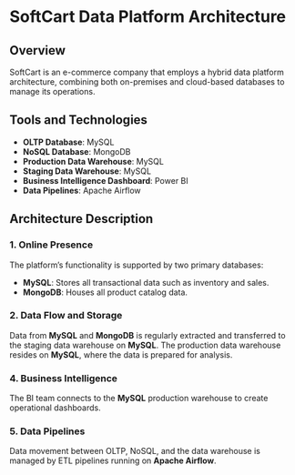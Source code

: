 <!DOCTYPE html>
<html lang="en">
<body>

<h1>SoftCart Data Platform Architecture</h1>

<h2>Overview</h2>
<p>SoftCart is an e-commerce company that employs a hybrid data platform architecture, combining both on-premises and cloud-based databases to manage its operations.</p>

<h2>Tools and Technologies</h2>
<ul>
    <li><strong>OLTP Database</strong>: MySQL</li>
    <li><strong>NoSQL Database</strong>: MongoDB</li>
    <li><strong>Production Data Warehouse</strong>: MySQL</li>
    <li><strong>Staging Data Warehouse</strong>: MySQL</li>
    <li><strong>Business Intelligence Dashboard</strong>: Power BI</li>
    <li><strong>Data Pipelines</strong>: Apache Airflow</li>
</ul>

<h2>Architecture Description</h2>

<h3>1. Online Presence</h3>
<p>The platform’s functionality is supported by two primary databases:</p>
<ul>
    <li><strong>MySQL</strong>: Stores all transactional data such as inventory and sales.</li>
    <li><strong>MongoDB</strong>: Houses all product catalog data.</li>
</ul>

<h3>2. Data Flow and Storage</h3>
<p>Data from <strong>MySQL</strong> and <strong>MongoDB</strong> is regularly extracted and transferred to the staging data warehouse on <strong>MySQL</strong>. The production data warehouse resides on <strong>MySQL</strong>, where the data is prepared for analysis.</p>

<h3>4. Business Intelligence</h3>
<p>The BI team connects to the <strong>MySQL</strong> production warehouse to create operational dashboards.</p>

<h3>5. Data Pipelines</h3>
<p>Data movement between OLTP, NoSQL, and the data warehouse is managed by ETL pipelines running on <strong>Apache Airflow</strong>.</p>


</body>
</html>

